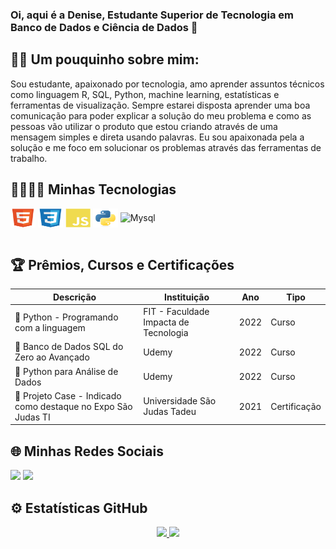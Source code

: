 ### Oi, aqui é a Denise, Estudante Superior de Tecnologia em Banco de Dados e Ciência de Dados 👋

## :woman_technologist: Um pouquinho sobre mim:
<div>
  <p>
    Sou estudante, apaixonado por tecnologia, amo aprender assuntos técnicos como linguagem R, SQL, Python, machine learning, estatísticas  e ferramentas de visualização. Sempre estarei disposta aprender uma boa comunicação para poder explicar a solução do meu problema e como as pessoas vão utilizar o produto que estou criando através de uma mensagem simples e direta usando palavras. Eu sou apaixonada pela a solução e me foco em solucionar os problemas através das ferramentas de trabalho.
  </p>
</div>

## 👨🏽‍💻🚀 Minhas Tecnologias  

<div style="display: inline_block">
  <img align="center" alt="HTML" height="30" width="40" src="https://raw.githubusercontent.com/devicons/devicon/master/icons/html5/html5-original.svg">
  <img align="center" alt="CSS" height="30" width="40" src="https://raw.githubusercontent.com/devicons/devicon/master/icons/css3/css3-original.svg">
  <img align="center" alt="JavaScript" height="30" width="40" src="https://raw.githubusercontent.com/devicons/devicon/master/icons/javascript/javascript-plain.svg">
  <img align="center" alt="Python" height="30" width="40" src="https://raw.githubusercontent.com/devicons/devicon/master/icons/python/python-original.svg">
  <img align="center" alt="Mysql" height="30" width="40" src="https://cdn.jsdelivr.net/gh/devicons/devicon/icons/mysql/mysql-original-wordmark.svg" />         
</div><br>

## 🏆 Prêmios, Cursos e Certificações

Descrição   | Instituição   | Ano | Tipo
--------- | --------- | ------ | ------
🏅 Python - Programando com a linguagem | FIT - Faculdade Impacta de Tecnologia | 2022 | Curso
🏅 Banco de Dados SQL do Zero ao Avançado | Udemy | 2022 | Curso
🏅 Python para Análise de Dados| Udemy | 2022 | Curso
🏅 Projeto Case - Indicado como destaque no Expo São Judas TI| Universidade São Judas Tadeu | 2021 | Certificação

## 🌐 Minhas Redes Sociais

<div> 
  <a href="https://instagram.com/instaprinsloo?igshid=YmMyMTA2M2Y=" target="_blank"><img src="https://img.shields.io/badge/-Instagram-%23E4405F?style=for-the-badge&logo=instagram&logoColor=white" target="_blank"></a>
  <a href="https://www.linkedin.com/in/luvoir/" target="_blank"><img src="https://img.shields.io/badge/-LinkedIn-%230077B5?style=for-the-badge&logo=linkedin&logoColor=white" target="_blank"></a> 
</div>

## ⚙️ Estatísticas GitHub

<div align="center">
  <a href="https://github.com/DeniseBarbosa">
  <img height="170em" src="https://github-readme-stats.vercel.app/api?username=DeniseBarbosa&show_icons=true&theme=dark&include_all_commits=true&count_private=true"/>
  <img height="170em" src="https://github-readme-stats.vercel.app/api/top-langs/?username=DeniseBarbosa&layout=compact&langs_count=7&theme=dark"/>
</div>
